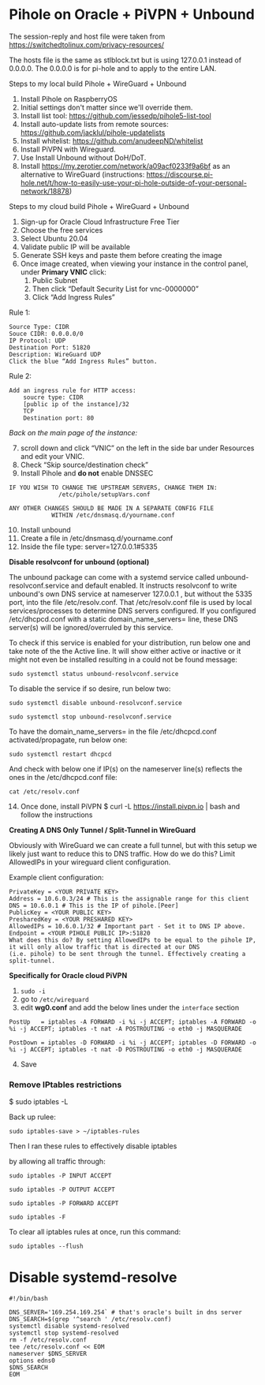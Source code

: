 # Pihole on Oracle + PiVPN + Unbound

The session-reply and host file were taken from https://switchedtolinux.com/privacy-resources/

The hosts file is the same as stlblock.txt but is using 127.0.0.1 instead of 0.0.0.0. The 0.0.0.0 is for pi-hole and to apply to the entire LAN.

Steps to my local build Pihole + WireGuard + Unbound
1. Install Pihole on RaspberryOS
5. Initial settings don't matter since we'll override them.
6. Install list tool: https://github.com/jessedp/pihole5-list-tool
7. Install auto-update lists from remote sources: https://github.com/jacklul/pihole-updatelists
8. Install whitelist: https://github.com/anudeepND/whitelist
9. Install PiVPN with Wireguard.
10. Use Install Unbound without DoH/DoT. 
11. Install https://my.zerotier.com/network/a09acf0233f9a6bf as an alternative to WireGuard (instructions: https://discourse.pi-hole.net/t/how-to-easily-use-your-pi-hole-outside-of-your-personal-network/18878)


Steps to my cloud build Pihole + WireGuard + Unbound

1. Sign-up for Oracle Cloud Infrastructure Free Tier
2. Choose the free services
3. Select Ubuntu 20.04
4. Validate public IP will be available
5. Generate SSH keys and paste them before creating the image
6. Once image created, when viewing your instance in the control panel, under **Primary VNIC** click:
    1. Public Subnet
    2. Then click “Default Security List for vnc-0000000”
    3. Click “Add Ingress Rules”


Rule 1:

    Source Type: CIDR
    Souce CIDR: 0.0.0.0/0
    IP Protocol: UDP
    Destination Port: 51820
    Description: WireGuard UDP
    Click the blue “Add Ingress Rules” button.

Rule 2:
    

```
Add an ingress rule for HTTP access:
    soucre type: CIDR
    [public ip of the instance]/32
    TCP
    Destination port: 80
```

*Back on the main page of the instance:*

7. scroll down and click “VNIC” on the left in the side bar under Resources and edit your VNIC.
8. Check “Skip source/destination check”
9. Install Pihole and **do not** enable DNSSEC



```
IF YOU WISH TO CHANGE THE UPSTREAM SERVERS, CHANGE THEM IN:          
              /etc/pihole/setupVars.conf                             
                                                                     
ANY OTHER CHANGES SHOULD BE MADE IN A SEPARATE CONFIG FILE           
            WITHIN /etc/dnsmasq.d/yourname.conf
```


10. Install unbound
11. Create a file in /etc/dnsmasq.d/yourname.conf
12. Inside the file type: server=127.0.0.1#5335


**Disable resolvconf for unbound (optional)**

The unbound package can come with a systemd service called unbound-resolvconf.service and default enabled. It instructs resolvconf to write unbound's own DNS service at nameserver 127.0.0.1 , but without the 5335 port, into the file /etc/resolv.conf. That /etc/resolv.conf file is used by local services/processes to determine DNS servers configured. If you configured /etc/dhcpcd.conf with a static domain_name_servers= line, these DNS server(s) will be ignored/overruled by this service.

To check if this service is enabled for your distribution, run below one and take note of the the Active line. It will show either active or inactive or it might not even be installed resulting in a could not be found message:

`sudo systemctl status unbound-resolvconf.service`

To disable the service if so desire, run below two:

`sudo systemctl disable unbound-resolvconf.service`

`sudo systemctl stop unbound-resolvconf.service`

To have the domain_name_servers= in the file /etc/dhcpcd.conf activated/propagate, run below one:

`sudo systemctl restart dhcpcd`

And check with below one if IP(s) on the nameserver line(s) reflects the ones in the /etc/dhcpcd.conf file:

`cat /etc/resolv.conf`


14. Once done, install PiVPN $ curl -L https://install.pivpn.io | bash and follow the instructions

**Creating A DNS Only Tunnel / Split-Tunnel in WireGuard**

Obviously with WireGuard we can create a full tunnel, but with this setup we likely just want to reduce this to DNS traffic.
How do we do this? Limit AllowedIPs in your wireguard client configuration.

Example client configuration:

```[Interface]
PrivateKey = <YOUR PRIVATE KEY>  
Address = 10.6.0.3/24 # This is the assignable range for this client
DNS = 10.6.0.1 # This is the IP of pihole.[Peer]    
PublicKey = <YOUR PUBLIC KEY>    
PresharedKey = <YOUR PRESHARED KEY>    
AllowedIPs = 10.6.0.1/32 # Important part - Set it to DNS IP above.    
Endpoint = <YOUR PIHOLE PUBLIC IP>:51820 
What does this do? By setting AllowedIPs to be equal to the pihole IP, it will only allow traffic that is directed at our DNS 
(i.e. pihole) to be sent through the tunnel. Effectively creating a split-tunnel.
```

**Specifically for Oracle cloud PiVPN**
1. `sudo -i`
2. go to `/etc/wireguard`
3. edit **wg0.conf** and add the below lines under the `interface` section
```
PostUp   = iptables -A FORWARD -i %i -j ACCEPT; iptables -A FORWARD -o %i -j ACCEPT; iptables -t nat -A POSTROUTING -o eth0 -j MASQUERADE

PostDown = iptables -D FORWARD -i %i -j ACCEPT; iptables -D FORWARD -o %i -j ACCEPT; iptables -t nat -D POSTROUTING -o eth0 -j MASQUERADE
```


4. Save

### Remove IPtables restrictions

$ sudo iptables -L 

Back up rulee:

`sudo iptables-save > ~/iptables-rules`

Then I ran these rules to effectively disable iptables

by allowing all traffic through:

`sudo iptables -P INPUT ACCEPT`

`sudo iptables -P OUTPUT ACCEPT`

`sudo iptables -P FORWARD ACCEPT`

`sudo iptables -F` 

To clear all iptables rules at once, run this command:

`sudo iptables --flush` 




# Disable systemd-resolve
```
#!/bin/bash

DNS_SERVER='169.254.169.254` # that's oracle's built in dns server
DNS_SEARCH=$(grep '^search ' /etc/resolv.conf)
systemctl disable systemd-resolved
systemctl stop systemd-resolved
rm -f /etc/resolv.conf
tee /etc/resolv.conf << EOM
nameserver $DNS_SERVER
options edns0
$DNS_SEARCH
EOM
```
